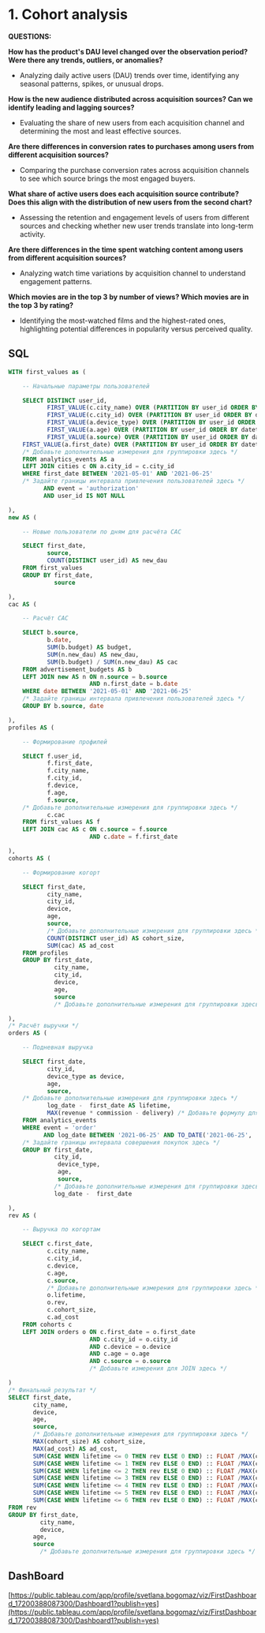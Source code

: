 # 1. Cohort analysis

**QUESTIONS:**

**How has the product's DAU level changed over the observation period? Were there any trends, outliers, or anomalies?**

- Analyzing daily active users (DAU) trends over time, identifying any seasonal patterns, spikes, or unusual drops.

**How is the new audience distributed across acquisition sources? Can we identify leading and lagging sources?**

- Evaluating the share of new users from each acquisition channel and determining the most and least effective sources.

**Are there differences in conversion rates to purchases among users from different acquisition sources?**

- Comparing the purchase conversion rates across acquisition channels to see which source brings the most engaged buyers.

**What share of active users does each acquisition source contribute? Does this align with the distribution of new users from the second chart?**

- Assessing the retention and engagement levels of users from different sources and checking whether new user trends translate into long-term activity.

**Are there differences in the time spent watching content among users from different acquisition sources?**

- Analyzing watch time variations by acquisition channel to understand engagement patterns.

**Which movies are in the top 3 by number of views? Which movies are in the top 3 by rating?**

- Identifying the most-watched films and the highest-rated ones, highlighting potential differences in popularity versus perceived quality.

## SQL

```sql
WITH first_values as (

    -- Начальные параметры пользователей

    SELECT DISTINCT user_id,
           FIRST_VALUE(c.city_name) OVER (PARTITION BY user_id ORDER BY datetime) AS city_name,
           FIRST_VALUE(c.city_id) OVER (PARTITION BY user_id ORDER BY datetime) AS city_id,
           FIRST_VALUE(a.device_type) OVER (PARTITION BY user_id ORDER BY datetime) AS device,
           FIRST_VALUE(a.age) OVER (PARTITION BY user_id ORDER BY datetime) AS age,
           FIRST_VALUE(a.source) OVER (PARTITION BY user_id ORDER BY datetime) AS source,
    FIRST_VALUE(a.first_date) OVER (PARTITION BY user_id ORDER BY datetime) AS first_date
    /* Добавьте дополнительные измерения для группировки здесь */
    FROM analytics_events AS a
    LEFT JOIN cities c ON a.city_id = c.city_id
    WHERE first_date BETWEEN '2021-05-01' AND '2021-06-25'
    /* Задайте границы интервала привлечения пользователей здесь */
          AND event = 'authorization'
          AND user_id IS NOT NULL

),
new AS (

    -- Новые пользователи по дням для расчёта CAC

    SELECT first_date,
           source,
           COUNT(DISTINCT user_id) AS new_dau
    FROM first_values
    GROUP BY first_date,
             source

),
cac AS (

    -- Расчёт CAC

    SELECT b.source,
           b.date,
           SUM(b.budget) AS budget,
           SUM(n.new_dau) AS new_dau,
           SUM(b.budget) / SUM(n.new_dau) AS cac
    FROM advertisement_budgets AS b
    LEFT JOIN new AS n ON n.source = b.source
                       AND n.first_date = b.date
    WHERE date BETWEEN '2021-05-01' AND '2021-06-25'
    /* Задайте границы интервала привлечения пользователей здесь */
    GROUP BY b.source, date

),
profiles AS (

    -- Формирование профилей

    SELECT f.user_id,
           f.first_date,
           f.city_name,
           f.city_id,
           f.device, 
           f.age,
           f.source,
    /* Добавьте дополнительные измерения для группировки здесь */
           c.cac
    FROM first_values AS f
    LEFT JOIN cac AS c ON c.source = f.source
                       AND c.date = f.first_date

),
cohorts AS (

    -- Формирование когорт

    SELECT first_date,
           city_name,
           city_id,
           device, 
           age,
           source,
           /* Добавьте дополнительные измерения для группировки здесь */
           COUNT(DISTINCT user_id) AS cohort_size,
           SUM(cac) AS ad_cost
    FROM profiles
    GROUP BY first_date,
             city_name,
             city_id,
             device, 
             age,
             source
             /* Добавьте дополнительные измерения для группировки здесь */

),
/* Расчёт выручки */
orders AS (

    -- Подневная выручка

    SELECT first_date,
           city_id,
           device_type as device, 
           age,
           source,
    /* Добавьте дополнительные измерения для группировки здесь */
           log_date -  first_date AS lifetime,
           MAX(revenue * commission - delivery) /* Добавьте формулу для расчёта выручки здесь */ AS rev
    FROM analytics_events
    WHERE event = 'order'
          AND log_date BETWEEN '2021-06-25' AND TO_DATE('2021-06-25', 'YYYY-MM-DD') + INTERVAL '7 day'
    /* Задайте границы интервала совершения покупок здесь */
    GROUP BY first_date,
             city_id,
              device_type, 
              age,
              source,
             /* Добавьте дополнительные измерения для группировки здесь */
             log_date -  first_date

),
rev AS (

    -- Выручка по когортам

    SELECT c.first_date,
           c.city_name,
           c.city_id,
           c.device, 
           c.age,
           c.source,
           /* Добавьте дополнительные измерения для группировки здесь */
           o.lifetime,
           o.rev,
           c.cohort_size,
           c.ad_cost
    FROM cohorts c
    LEFT JOIN orders o ON c.first_date = o.first_date
                       AND c.city_id = o.city_id
                       AND c.device = o.device 
                       AND c.age = o.age
                       AND c.source = o.source
                       /* Добавьте измерения для JOIN здесь */

)
/* Финальный результат */
SELECT first_date,
       city_name,
       device, 
       age,
       source,
       /* Добавьте дополнительные измерения для группировки здесь */
       MAX(cohort_size) AS cohort_size,
       MAX(ad_cost) AS ad_cost,
       SUM(CASE WHEN lifetime <= 0 THEN rev ELSE 0 END) :: FLOAT /MAX(cohort_size) :: FLOAT AS ltv_d1,
       SUM(CASE WHEN lifetime <= 1 THEN rev ELSE 0 END) :: FLOAT /MAX(cohort_size) :: FLOAT AS ltv_d2,
       SUM(CASE WHEN lifetime <= 2 THEN rev ELSE 0 END) :: FLOAT /MAX(cohort_size) :: FLOAT AS ltv_d3,
       SUM(CASE WHEN lifetime <= 3 THEN rev ELSE 0 END) :: FLOAT /MAX(cohort_size) :: FLOAT AS ltv_d4,
       SUM(CASE WHEN lifetime <= 4 THEN rev ELSE 0 END) :: FLOAT /MAX(cohort_size) :: FLOAT AS ltv_d5,
       SUM(CASE WHEN lifetime <= 5 THEN rev ELSE 0 END) :: FLOAT /MAX(cohort_size) :: FLOAT AS ltv_d6,
       SUM(CASE WHEN lifetime <= 6 THEN rev ELSE 0 END) :: FLOAT /MAX(cohort_size) :: FLOAT AS ltv_d7
FROM rev
GROUP BY first_date,
         city_name,
         device, 
       age,
       source
         /* Добавьте дополнительные измерения для группировки здесь */
```

## DashBoard

[https://public.tableau.com/app/profile/svetlana.bogomaz/viz/FirstDashboard_17200388087300/Dashboard1?publish=yes](https://public.tableau.com/app/profile/svetlana.bogomaz/viz/FirstDashboard_17200388087300/Dashboard1?publish=yes)